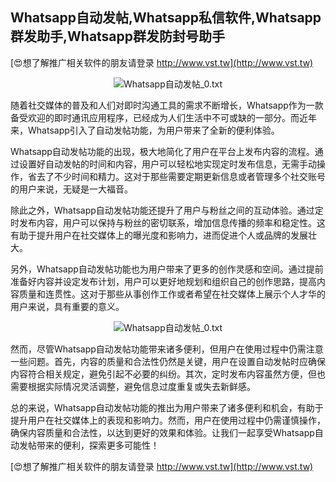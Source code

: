 ## **Whatsapp自动发帖,Whatsapp私信软件,Whatsapp群发助手,Whatsapp群发防封号助手**

[😍想了解推广相关软件的朋友请登录 http://www.vst.tw](http://www.vst.tw)

 <center><img src="https://vst.tw/MP4/tuiguang/png/5.png" alt="Whatsapp自动发帖_0.txt"></center>

随着社交媒体的普及和人们对即时沟通工具的需求不断增长，Whatsapp作为一款备受欢迎的即时通讯应用程序，已经成为人们生活中不可或缺的一部分。而近年来，Whatsapp引入了自动发帖功能，为用户带来了全新的便利体验。

Whatsapp自动发帖功能的出现，极大地简化了用户在平台上发布内容的流程。通过设置好自动发帖的时间和内容，用户可以轻松地实现定时发布信息，无需手动操作，省去了不少时间和精力。这对于那些需要定期更新信息或者管理多个社交账号的用户来说，无疑是一大福音。

除此之外，Whatsapp自动发帖功能还提升了用户与粉丝之间的互动体验。通过定时发布内容，用户可以保持与粉丝的密切联系，增加信息传播的频率和稳定性。这有助于提升用户在社交媒体上的曝光度和影响力，进而促进个人或品牌的发展壮大。

另外，Whatsapp自动发帖功能也为用户带来了更多的创作灵感和空间。通过提前准备好内容并设定发布计划，用户可以更好地规划和组织自己的创作思路，提高内容质量和连贯性。这对于那些从事创作工作或者希望在社交媒体上展示个人才华的用户来说，具有重要的意义。

 <center><img src="https://vst.tw/MP4/tuiguang/png/6.png" alt="Whatsapp自动发帖_0.txt"></center>

然而，尽管Whatsapp自动发帖功能带来诸多便利，但用户在使用过程中仍需注意一些问题。首先，内容的质量和合法性仍然是关键，用户在设置自动发帖时应确保内容符合相关规定，避免引起不必要的纠纷。其次，定时发布内容虽然方便，但也需要根据实际情况灵活调整，避免信息过度重复或失去新鲜感。

总的来说，Whatsapp自动发帖功能的推出为用户带来了诸多便利和机会，有助于提升用户在社交媒体上的表现和影响力。然而，用户在使用过程中仍需谨慎操作，确保内容质量和合法性，以达到更好的效果和体验。让我们一起享受Whatsapp自动发帖带来的便利，探索更多可能性！

[😍想了解推广相关软件的朋友请登录 http://www.vst.tw](http://www.vst.tw)



